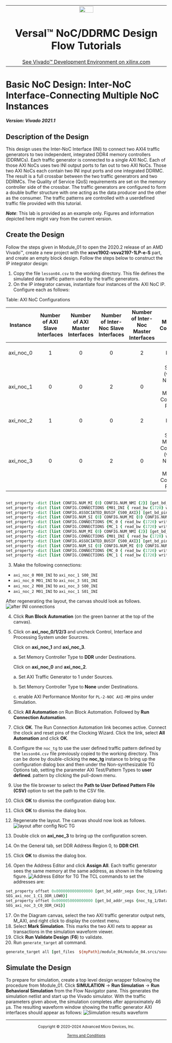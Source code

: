 <table class="sphinxhide" width="100%">
 <tr width="100%">
    <td align="center"><img src="https://github.com/Xilinx/Image-Collateral/blob/main/xilinx-logo.png?raw=true" width="30%"/><h1>Versal™ NoC/DDRMC Design Flow Tutorials</h1>
    <a href="https://www.xilinx.com/products/design-tools/vivado.html">See Vivado™ Development Environment on xilinx.com</a>
    </td>
 </tr>
</table>

# Basic NoC Design: Inter-NoC Interface-Connecting Multiple NoC Instances

***Version: Vivado 2021.1***



## Description of the Design
This design uses the Inter-NoC Interface (INI) to connect two AXI4 traffic generators to two
independent, integrated DDR4 memory controllers (DDRMCs). Each traffic generator is
connected to a single AXI NoC. Each of those AXI NoCs uses two INI output ports to fan out to
two AXI NoCs. Those two AXI NoCs each contain two INI input ports and one integrated
DDRMC. The result is a full crossbar between the two traffic generatrors and two DDRMCs. The
Quality of Service (QoS) requirements are set on the memory controller side of the crossbar.
The traffic generators are configured to form a double buffer structure with one acting as the
data producer and the other as the consumer. The traffic patterns are controlled with a userdefined
traffic file provided with this tutorial.

***Note***: This lab is provided as an example only. Figures and information depicted here might vary from the
current version.

## Create the Design
Follow the steps given in Module_01 to open the 2020.2 release of an AMD Vivado&trade;, create a new project with
the **xcvc1902-vsva2197-1LP-e-S** part, and create an empty block design.
Follow the steps below to construct the IP integrator design:
1. Copy the file `lesson04.csv` to the working directory. This file defines the simulated data
traffic pattern used by the traffic generators.
2. On the IP integrator canvas, instantiate four instances of the AXI NoC IP. Configure each as
follows:

Table: AXI NoC Configurations

|Instance| Number of AXI Slave Interfaces| Number of AXI Master Interfaces |Number of Inter-Noc Slave Interfaces|Number of Inter-Noc Master Interfaces|Memory Controller|Connectivity |
|--------|:------------------------------:|:------------------------------:|:----------------------------------:|:-----------------------------------:|:---------------:|:-----------:|
|axi_noc_0|   1                           |   0                            | 0 | 2 | None | S00_AXI => M00_INI, M01_INI|
| axi_noc_1 | 0 | 0 | 2 | 0 | Single (with 2 Number of Memory Controller Ports) | S00_INI => MC Port 0, S01_INI => MC Port 1 |
| axi_noc_2 | 1 | 0 | 0 | 2 | None  | S00_AXI => M00_INI , M01_INI|
| axi_noc_3 | 0 | 0 | 2 | 0 | Single Memory Controller (with 2 Number of Memory Controller Ports) | S00_INI => MC Port 0, S01_INI => MC Port 1|

``` tcl

set_property -dict [list CONFIG.NUM_MI {0} CONFIG.NUM_NMI {2}] [get_bd_cells axi_noc_0]
set_property -dict [list CONFIG.CONNECTIONS {M01_INI { read_bw {1720} write_bw {1720}} M00_AXI { read_bw {1720} write_bw {1720}} M00_INI { read_bw {1720} write_bw {1720}} }] [get_bd_intf_pins /axi_noc_0/S00_AXI]
set_property -dict [list CONFIG.ASSOCIATED_BUSIF {S00_AXI}] [get_bd_pins /axi_noc_0/aclk0]
set_property -dict [list CONFIG.NUM_SI {0} CONFIG.NUM_MI {0} CONFIG.NUM_NSI {2} CONFIG.NUM_CLKS {0} CONFIG.NUM_MC {1} CONFIG.NUM_MCP {2} CONFIG.LOGO_FILE {data/noc_mc.png}] [get_bd_cells axi_noc_1]
set_property -dict [list CONFIG.CONNECTIONS {MC_0 { read_bw {1720} write_bw {1720} read_avg_burst {4} write_avg_burst {4}} }] [get_bd_intf_pins /axi_noc_1/S00_INI]
set_property -dict [list CONFIG.CONNECTIONS {MC_1 { read_bw {1720} write_bw {1720} read_avg_burst {4} write_avg_burst {4}} }] [get_bd_intf_pins /axi_noc_1/S01_INI]
set_property -dict [list CONFIG.NUM_MI {0} CONFIG.NUM_NMI {2}] [get_bd_cells axi_noc_2]
set_property -dict [list CONFIG.CONNECTIONS {M01_INI { read_bw {1720} write_bw {1720}} M00_AXI { read_bw {1720} write_bw {1720}} M00_INI { read_bw {1720} write_bw {1720}} }] [get_bd_intf_pins /axi_noc_2/S00_AXI]
set_property -dict [list CONFIG.ASSOCIATED_BUSIF {S00_AXI}] [get_bd_pins /axi_noc_2/aclk0]
set_property -dict [list CONFIG.NUM_SI {0} CONFIG.NUM_MI {0} CONFIG.NUM_NSI {2} CONFIG.NUM_CLKS {0} CONFIG.NUM_MC {1} CONFIG.NUM_MCP {2} CONFIG.LOGO_FILE {data/noc_mc.png}] [get_bd_cells axi_noc_3]
set_property -dict [list CONFIG.CONNECTIONS {MC_0 { read_bw {1720} write_bw {1720} read_avg_burst {4} write_avg_burst {4}} }] [get_bd_intf_pins /axi_noc_3/S00_INI]
set_property -dict [list CONFIG.CONNECTIONS {MC_1 { read_bw {1720} write_bw {1720} read_avg_burst {4} write_avg_burst {4}} }] [get_bd_intf_pins /axi_noc_3/S01_INI]
```
3. Make the following connections:
* `axi_noc_0 M00_INI` to `axi_noc_1 S00_INI`
* `axi_noc_0 M01_INI` to `axi_noc_3 S01_INI`
* `axi_noc_2 M00_INI` to `axi_noc_3 S00_INI`
* `axi_noc_2 M01_INI` to `axi_noc_1 S01_INI`

After regenerating the layout, the canvas should look as follows.
![after INI connections](images/layout_after_INI_connection.PNG)

4. Click **Run Block Automation** (on the green banner at the top of the canvas).

5. Click on **axi_noc_0/1/2/3** and uncheck Control, Interface and Processing System under Sourcres. 
  
    Click on **axi_noc_1**  and **axi_noc_3**.

    a. Set Memory Controller Type to **DDR** under Destinations.

  
    Click on **axi_noc_0** and **axi_noc_2**.
      
      a. Set AXI Traffic Generator to 1 under Sources. 
      
      b. Set Memory Controller Type to **None** under Destinations.
      
      c. enable AXI Performance Monitor for `PL-2-NOC AXI-MM` pins under Simulation. 


6. Click **All Automation** on Run Block Automation. Followed by **Run Connection Automation**.
7. Click **OK**. The Run Connection Automation link becomes active. Connect the clock and
reset pins of the Clocking Wizard. Click the link, select **All Automation** and click **OK**.
8. Configure the `noc_tg` to use the user defined traffic pattern defined by the `lesson04.csv`
file previously copied to the working directory. This can be done by double-clicking the
**noc_tg** instance to bring up the configuration dialog box and then under the Non-synthesizable TG Options tab, setting the parameter AXI Test/Pattern Types to **user defined**.
pattern by clicking the pull-down menu.
9. Use the file browser to select the **Path to User Defined Pattern File (CSV)** option to set the
path to the CSV file.
10. Click **OK** to dismiss the configuration dialog box. 

11. Click **OK** to dismiss the dialog box.

12. Regenerate the layout. The canvas should now look as follows.
![layout after config NoC TG](images/layout_after_noc_tg_config.PNG)

13. Double click on **axi_noc_3** to bring up the configuration screen.
14. On the General tab, set DDR Address Region 0, to **DDR CH1**.
15. Click **OK** to dismiss the dialog box.
16. Open the Address Editor and click **Assign All**. Each traffic
generator sees the same memory at the same address, as shown in the following figure.
![Address Editor for TG](images/address_editor.PNG)
The TCL commands to set the addresses are:
```  tcl
set_property offset 0x0000000000000000 [get_bd_addr_segs {noc_tg_1/Data/
SEG_axi_noc_1_C1_DDR_LOW0}]
set_property offset 0x0000050000000000 [get_bd_addr_segs {noc_tg_1/Data/
SEG_axi_noc_3_C0_DDR_CH1}]
```
17. On the Diagram canvas, select the two AXI traffic generator output nets, M_AXI, and right
click to display the context menu.
18. Select **Mark Simulation**. This marks the two AXI nets to appear as transactions in the
simulation waveform viewer.
19. Click **Run Validate Design** (**F6**) to validate.
20. Run `generate_target` all command.

``` tcl
generate_target all [get_files  ${myPath}/module_04/module_04.srcs/sources_1/bd/design_1/design_1.bd]
```


## Simulate the Design
To prepare for simulation, create a top level design wrapper following the procedure from Module_01.
Click **SIMULATION** → **Run Simulation** → **Run Behavioral Simulation** from the Flow Navigator
pane. This generates the simulation netlist and start up the Vivado simulator. With the traffic
parameters given above, the simulation completes after approximately 46 μs. The resulting
waveform window showing the traffic generator AXI interfaces should appear as follows:
![Simulation results waveform](images/sim_results.PNG)


<hr class="sphinxhide"></hr>

<p class="sphinxhide" align="center"><sub>Copyright © 2020–2024 Advanced Micro Devices, Inc.</sub></p>

<p class="sphinxhide" align="center"><sup><a href="https://www.amd.com/en/corporate/copyright">Terms and Conditions</a></sup></p>
